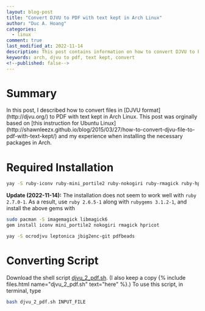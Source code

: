 ```yaml
---
layout: blog-post
title: "Convert DJVU to PDF with text kept in Arch Linux"
author: "Duc A. Hoang"
categories:
  - linux
comment: true
last_modified_at: 2022-11-14
description: This post contains information on how to convert DJVU to PDF with text kept in Arch Linux
keywords: arch, djvu to pdf, text kept, convert
<!--published: false-->
---
```


<div class="alert alert-info" markdown="1">
<h1 class="alert-heading">Summary</h1>
In this post, I described how to convert files in [DJVU format](http://djvu.org/) to PDF with text kept in Arch Linux. This post was orginally based on [this instruction for Ubuntu Linux](http://shawnleezx.github.io/blog/2015/03/27/how-to-convert-djvu-file-to-pdf-with-text-kept/) and my experience when installing the necessary packages in Arch.
</div>

# Required Installation

```bash
yay -S ruby-iconv ruby-mini_portile2 ruby-nokogiri ruby-rmagick ruby-hpricot
```

**Update (2022-11-14):** The installation does not seem to work well with `ruby 2.7.0-1`. As a result, use `ruby 2.6.5-1` along with `rubygems 3.1.2-1`, and install the above gems with

```bash
sudo pacman -S imagemagick libmagick6
gem install iconv mini_portile2 nokogiri rmagick hpricot
```

```bash
yay -S ocrodjvu leptonica jbig2enc-git pdfbeads
```

# Converting Script

Download the shell script [djvu_2_pdf.sh](https://raw.githubusercontent.com/shawnLeeZX/daily_tools/master/djvu_2_pdf.sh). (I also keep a copy {% include files.html name="djvu_2_pdf.sh" text="here" %}.) To use this script, in terminal, type

```bash
bash djvu_2_pdf.sh INPUT_FILE
```
